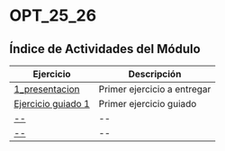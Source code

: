 # OPT_25_26

## Índice de Actividades del Módulo

| Ejercicio                                               | Descripción                 |
|---------------------------------------------------------|-----------------------------|
| [1_presentacion](/UD_1_1/1_presentacion.py)             | Primer ejercicio a entregar |
| [Ejercicio guiado 1](/UD_1_1/Ejercicio_guiado_1.1.py)   | Primer ejercicio guiado     |
| [--](/)                                                 | --                          |
| [--](/)                                                 | --                          |
